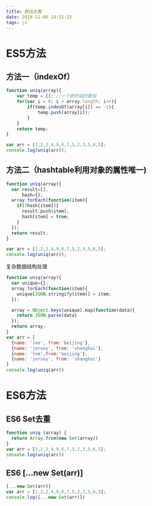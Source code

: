```yaml
---
title: 数组去重
date: 2018-12-06 14:52:22
tags: js
---
```

# ES5方法

## 方法一（indexOf）
```javascript
function uniq(array){
    var temp = []; //一个新的临时数组
    for(var i = 0; i < array.length; i++){
        if(temp.indexOf(array[i]) == -1){
            temp.push(array[i]);
        }
    }
    return temp;
}

var arr = [1,2,2,4,9,6,7,5,2,3,5,6,5];
console.log(uniq(arr));
```

## 方法二（hashtable利用对象的属性唯一)
```javascript
function uniq(array){
  var result=[],
      hash={};
  array.forEach(function(item){
    if(!hash[item]){
      result.push(item);
      hash[item] = true;
    }
  });
  return result;
}

var arr = [1,2,2,4,9,6,7,5,2,3,5,6,5];
console.log(uniq(arr));
```

复杂数据结构处理
```javascript
function uniq(array){
  var unique={};
  array.forEach(function(item){
    unique[JSON.stringify(item)] = item;
  });

  array = Object.keys(unique).map(function(data){
    return JSON.parse(data)
  });
  return array;
}
var arr = [
  {name: 'lee', from:'beijing'},
  {name: 'jersey', from: 'shanghai'},
  {name: 'tom',from:'beijing'},
  {name: 'jersey', from: 'shanghai'}
]
console.log(uniq(arr))
```

# ES6方法

## ES6 Set去重
```javascript
function uniq (array) {
  return Array.from(new Set(array))
}
var arr = [1,2,2,4,9,6,7,5,2,3,5,6,5];
console.log(uniq(arr))
```

## ES6 [...new Set(arr)]

```javascript
[...new Set(arr)]
var arr = [1,2,2,4,9,6,7,5,2,3,5,6,5];
console.log([...new Set(arr)])
```
